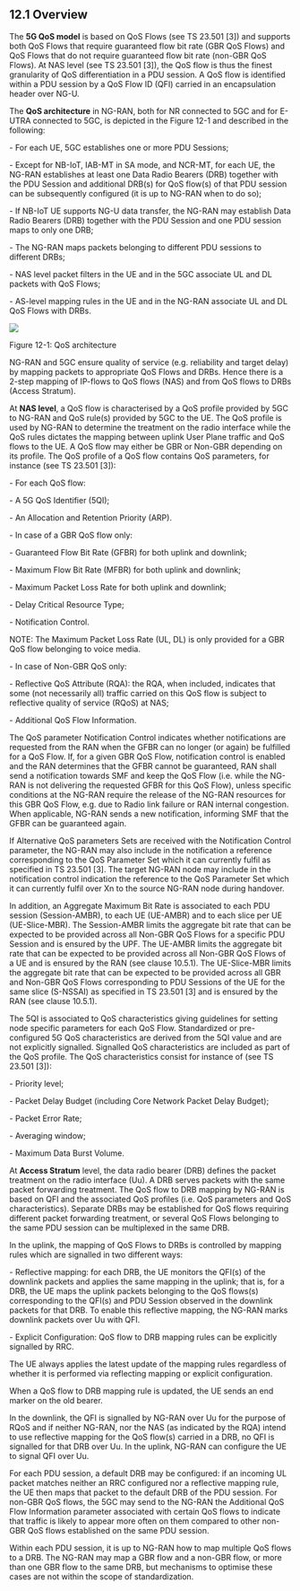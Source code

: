 ## 12.1 Overview

The **5G QoS model** is based on QoS Flows (see TS 23.501 \[3\]) and
supports both QoS Flows that require guaranteed flow bit rate (GBR QoS
Flows) and QoS Flows that do not require guaranteed flow bit rate
(non-GBR QoS Flows). At NAS level (see TS 23.501 \[3\]), the QoS flow is
thus the finest granularity of QoS differentiation in a PDU session. A
QoS flow is identified within a PDU session by a QoS Flow ID (QFI)
carried in an encapsulation header over NG-U.

The **QoS architecture** in NG-RAN, both for NR connected to 5GC and for
E-UTRA connected to 5GC, is depicted in the Figure 12-1 and described in
the following:

\- For each UE, 5GC establishes one or more PDU Sessions;

\- Except for NB-IoT, IAB-MT in SA mode, and NCR-MT, for each UE, the
NG-RAN establishes at least one Data Radio Bearers (DRB) together with
the PDU Session and additional DRB(s) for QoS flow(s) of that PDU
session can be subsequently configured (it is up to NG-RAN when to do
so);

\- If NB-IoT UE supports NG-U data transfer, the NG-RAN may establish
Data Radio Bearers (DRB) together with the PDU Session and one PDU
session maps to only one DRB;

\- The NG-RAN maps packets belonging to different PDU sessions to
different DRBs;

\- NAS level packet filters in the UE and in the 5GC associate UL and DL
packets with QoS Flows;

\- AS-level mapping rules in the UE and in the NG-RAN associate UL and
DL QoS Flows with DRBs.

![](media/image60.emf)

Figure 12-1: QoS architecture

NG-RAN and 5GC ensure quality of service (e.g. reliability and target
delay) by mapping packets to appropriate QoS Flows and DRBs. Hence there
is a 2-step mapping of IP-flows to QoS flows (NAS) and from QoS flows to
DRBs (Access Stratum).

At **NAS level**, a QoS flow is characterised by a QoS profile provided
by 5GC to NG-RAN and QoS rule(s) provided by 5GC to the UE. The QoS
profile is used by NG-RAN to determine the treatment on the radio
interface while the QoS rules dictates the mapping between uplink User
Plane traffic and QoS flows to the UE. A QoS flow may either be GBR or
Non-GBR depending on its profile. The QoS profile of a QoS flow contains
QoS parameters, for instance (see TS 23.501 \[3\]):

\- For each QoS flow:

\- A 5G QoS Identifier (5QI);

\- An Allocation and Retention Priority (ARP).

\- In case of a GBR QoS flow only:

\- Guaranteed Flow Bit Rate (GFBR) for both uplink and downlink;

\- Maximum Flow Bit Rate (MFBR) for both uplink and downlink;

\- Maximum Packet Loss Rate for both uplink and downlink;

\- Delay Critical Resource Type;

\- Notification Control.

NOTE: The Maximum Packet Loss Rate (UL, DL) is only provided for a GBR
QoS flow belonging to voice media.

\- In case of Non-GBR QoS only:

\- Reflective QoS Attribute (RQA): the RQA, when included, indicates
that some (not necessarily all) traffic carried on this QoS flow is
subject to reflective quality of service (RQoS) at NAS;

\- Additional QoS Flow Information.

The QoS parameter Notification Control indicates whether notifications
are requested from the RAN when the GFBR can no longer (or again) be
fulfilled for a QoS Flow. If, for a given GBR QoS Flow, notification
control is enabled and the RAN determines that the GFBR cannot be
guaranteed, RAN shall send a notification towards SMF and keep the QoS
Flow (i.e. while the NG-RAN is not delivering the requested GFBR for
this QoS Flow), unless specific conditions at the NG-RAN require the
release of the NG-RAN resources for this GBR QoS Flow, e.g. due to Radio
link failure or RAN internal congestion. When applicable, NG-RAN sends a
new notification, informing SMF that the GFBR can be guaranteed again.

If Alternative QoS parameters Sets are received with the Notification
Control parameter, the NG-RAN may also include in the notification a
reference corresponding to the QoS Parameter Set which it can currently
fulfil as specified in TS 23.501 \[3\]. The target NG-RAN node may
include in the notification control indication the reference to the QoS
Parameter Set which it can currently fulfil over Xn to the source NG-RAN
node during handover.

In addition, an Aggregate Maximum Bit Rate is associated to each PDU
session (Session-AMBR), to each UE (UE-AMBR) and to each slice per UE
(UE-Slice-MBR). The Session-AMBR limits the aggregate bit rate that can
be expected to be provided across all Non-GBR QoS Flows for a specific
PDU Session and is ensured by the UPF. The UE-AMBR limits the aggregate
bit rate that can be expected to be provided across all Non-GBR QoS
Flows of a UE and is ensured by the RAN (see clause 10.5.1). The
UE-Slice-MBR limits the aggregate bit rate that can be expected to be
provided across all GBR and Non-GBR QoS Flows corresponding to PDU
Sessions of the UE for the same slice (S-NSSAI) as specified in TS
23.501 \[3\] and is ensured by the RAN (see clause 10.5.1).

The 5QI is associated to QoS characteristics giving guidelines for
setting node specific parameters for each QoS Flow. Standardized or
pre-configured 5G QoS characteristics are derived from the 5QI value and
are not explicitly signalled. Signalled QoS characteristics are included
as part of the QoS profile. The QoS characteristics consist for instance
of (see TS 23.501 \[3\]):

\- Priority level;

\- Packet Delay Budget (including Core Network Packet Delay Budget);

\- Packet Error Rate;

\- Averaging window;

\- Maximum Data Burst Volume.

At **Access Stratum** level, the data radio bearer (DRB) defines the
packet treatment on the radio interface (Uu). A DRB serves packets with
the same packet forwarding treatment. The QoS flow to DRB mapping by
NG-RAN is based on QFI and the associated QoS profiles (i.e. QoS
parameters and QoS characteristics). Separate DRBs may be established
for QoS flows requiring different packet forwarding treatment, or
several QoS Flows belonging to the same PDU session can be multiplexed
in the same DRB.

In the uplink, the mapping of QoS Flows to DRBs is controlled by mapping
rules which are signalled in two different ways:

\- Reflective mapping: for each DRB, the UE monitors the QFI(s) of the
downlink packets and applies the same mapping in the uplink; that is,
for a DRB, the UE maps the uplink packets belonging to the QoS flows(s)
corresponding to the QFI(s) and PDU Session observed in the downlink
packets for that DRB. To enable this reflective mapping, the NG-RAN
marks downlink packets over Uu with QFI.

\- Explicit Configuration: QoS flow to DRB mapping rules can be
explicitly signalled by RRC.

The UE always applies the latest update of the mapping rules regardless
of whether it is performed via reflecting mapping or explicit
configuration.

When a QoS flow to DRB mapping rule is updated, the UE sends an end
marker on the old bearer.

In the downlink, the QFI is signalled by NG-RAN over Uu for the purpose
of RQoS and if neither NG-RAN, nor the NAS (as indicated by the RQA)
intend to use reflective mapping for the QoS flow(s) carried in a DRB,
no QFI is signalled for that DRB over Uu. In the uplink, NG-RAN can
configure the UE to signal QFI over Uu.

For each PDU session, a default DRB may be configured: if an incoming UL
packet matches neither an RRC configured nor a reflective mapping rule,
the UE then maps that packet to the default DRB of the PDU session. For
non-GBR QoS flows, the 5GC may send to the NG-RAN the Additional QoS
Flow Information parameter associated with certain QoS flows to indicate
that traffic is likely to appear more often on them compared to other
non-GBR QoS flows established on the same PDU session.

Within each PDU session, it is up to NG-RAN how to map multiple QoS
flows to a DRB. The NG-RAN may map a GBR flow and a non-GBR flow, or
more than one GBR flow to the same DRB, but mechanisms to optimise these
cases are not within the scope of standardization.